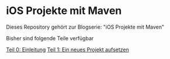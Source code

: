 iOS Projekte mit Maven
=======================

Dieses Repository gehört zur Blogserie: "iOS Projekte mit Maven"

Bisher sind folgende Teile verfügbar

[Teil 0: Einleitung](http://goo.gl/8zM5Zo)
[Teil 1: Ein neues Projekt aufsetzen](http://goo.gl/DEf8XK)
